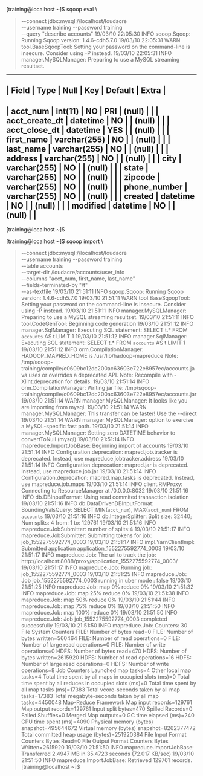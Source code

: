 [training@localhost ~]$ sqoop eval \
> --connect jdbc:mysql://localhost/loudacre \
> --username training --password training \
> --query "describe accounts"
19/03/10 22:05:30 INFO sqoop.Sqoop: Running Sqoop version: 1.4.6-cdh5.7.0
19/03/10 22:05:31 WARN tool.BaseSqoopTool: Setting your password on the command-line is insecure. Consider using -P instead.
19/03/10 22:05:31 INFO manager.MySQLManager: Preparing to use a MySQL streaming resultset.
---------------------------------------------------------------------------------------------------------
| Field                | Type                 | Null | Key | Default              | Extra                | 
---------------------------------------------------------------------------------------------------------
| acct_num             | int(11)              | NO  | PRI | (null)               |                      | 
| acct_create_dt       | datetime             | NO  |     | (null)               |                      | 
| acct_close_dt        | datetime             | YES |     | (null)               |                      | 
| first_name           | varchar(255)         | NO  |     | (null)               |                      | 
| last_name            | varchar(255)         | NO  |     | (null)               |                      | 
| address              | varchar(255)         | NO  |     | (null)               |                      | 
| city                 | varchar(255)         | NO  |     | (null)               |                      | 
| state                | varchar(255)         | NO  |     | (null)               |                      | 
| zipcode              | varchar(255)         | NO  |     | (null)               |                      | 
| phone_number         | varchar(255)         | NO  |     | (null)               |                      | 
| created              | datetime             | NO  |     | (null)               |                      | 
| modified             | datetime             | NO  |     | (null)               |                      | 
---------------------------------------------------------------------------------------------------------
[training@localhost ~]$ 


[training@localhost ~]$ sqoop import \
> --connect jdbc:mysql://localhost/loudacre \
> --username training --password training \
> --table accounts \
> --target-dir /loudacre/accounts/user_info \
> --columns "acct_num, first_name, last_name" \
> --fields-terminated-by "\t" \
> --as-textfile
19/03/10 21:51:11 INFO sqoop.Sqoop: Running Sqoop version: 1.4.6-cdh5.7.0
19/03/10 21:51:11 WARN tool.BaseSqoopTool: Setting your password on the command-line is insecure. Consider using -P instead.
19/03/10 21:51:11 INFO manager.MySQLManager: Preparing to use a MySQL streaming resultset.
19/03/10 21:51:11 INFO tool.CodeGenTool: Beginning code generation
19/03/10 21:51:12 INFO manager.SqlManager: Executing SQL statement: SELECT t.* FROM `accounts` AS t LIMIT 1
19/03/10 21:51:12 INFO manager.SqlManager: Executing SQL statement: SELECT t.* FROM `accounts` AS t LIMIT 1
19/03/10 21:51:12 INFO orm.CompilationManager: HADOOP_MAPRED_HOME is /usr/lib/hadoop-mapreduce
Note: /tmp/sqoop-training/compile/c0609bc12dc200ac63603e722e8957ec/accounts.java uses or overrides a deprecated API.
Note: Recompile with -Xlint:deprecation for details.
19/03/10 21:51:14 INFO orm.CompilationManager: Writing jar file: /tmp/sqoop-training/compile/c0609bc12dc200ac63603e722e8957ec/accounts.jar
19/03/10 21:51:14 WARN manager.MySQLManager: It looks like you are importing from mysql.
19/03/10 21:51:14 WARN manager.MySQLManager: This transfer can be faster! Use the --direct
19/03/10 21:51:14 WARN manager.MySQLManager: option to exercise a MySQL-specific fast path.
19/03/10 21:51:14 INFO manager.MySQLManager: Setting zero DATETIME behavior to convertToNull (mysql)
19/03/10 21:51:14 INFO mapreduce.ImportJobBase: Beginning import of accounts
19/03/10 21:51:14 INFO Configuration.deprecation: mapred.job.tracker is deprecated. Instead, use mapreduce.jobtracker.address
19/03/10 21:51:14 INFO Configuration.deprecation: mapred.jar is deprecated. Instead, use mapreduce.job.jar
19/03/10 21:51:14 INFO Configuration.deprecation: mapred.map.tasks is deprecated. Instead, use mapreduce.job.maps
19/03/10 21:51:14 INFO client.RMProxy: Connecting to ResourceManager at /0.0.0.0:8032
19/03/10 21:51:16 INFO db.DBInputFormat: Using read commited transaction isolation
19/03/10 21:51:16 INFO db.DataDrivenDBInputFormat: BoundingValsQuery: SELECT MIN(`acct_num`), MAX(`acct_num`) FROM `accounts`
19/03/10 21:51:16 INFO db.IntegerSplitter: Split size: 32440; Num splits: 4 from: 1 to: 129761
19/03/10 21:51:16 INFO mapreduce.JobSubmitter: number of splits:4
19/03/10 21:51:17 INFO mapreduce.JobSubmitter: Submitting tokens for job: job_1552275592774_0003
19/03/10 21:51:17 INFO impl.YarnClientImpl: Submitted application application_1552275592774_0003
19/03/10 21:51:17 INFO mapreduce.Job: The url to track the job: http://localhost:8088/proxy/application_1552275592774_0003/
19/03/10 21:51:17 INFO mapreduce.Job: Running job: job_1552275592774_0003
19/03/10 21:51:25 INFO mapreduce.Job: Job job_1552275592774_0003 running in uber mode : false
19/03/10 21:51:25 INFO mapreduce.Job:  map 0% reduce 0%
19/03/10 21:51:32 INFO mapreduce.Job:  map 25% reduce 0%
19/03/10 21:51:38 INFO mapreduce.Job:  map 50% reduce 0%
19/03/10 21:51:44 INFO mapreduce.Job:  map 75% reduce 0%
19/03/10 21:51:50 INFO mapreduce.Job:  map 100% reduce 0%
19/03/10 21:51:50 INFO mapreduce.Job: Job job_1552275592774_0003 completed successfully
19/03/10 21:51:50 INFO mapreduce.Job: Counters: 30
	File System Counters
		FILE: Number of bytes read=0
		FILE: Number of bytes written=560464
		FILE: Number of read operations=0
		FILE: Number of large read operations=0
		FILE: Number of write operations=0
		HDFS: Number of bytes read=470
		HDFS: Number of bytes written=2615920
		HDFS: Number of read operations=16
		HDFS: Number of large read operations=0
		HDFS: Number of write operations=8
	Job Counters 
		Launched map tasks=4
		Other local map tasks=4
		Total time spent by all maps in occupied slots (ms)=0
		Total time spent by all reduces in occupied slots (ms)=0
		Total time spent by all map tasks (ms)=17383
		Total vcore-seconds taken by all map tasks=17383
		Total megabyte-seconds taken by all map tasks=4450048
	Map-Reduce Framework
		Map input records=129761
		Map output records=129761
		Input split bytes=470
		Spilled Records=0
		Failed Shuffles=0
		Merged Map outputs=0
		GC time elapsed (ms)=240
		CPU time spent (ms)=4090
		Physical memory (bytes) snapshot=495644672
		Virtual memory (bytes) snapshot=8262377472
		Total committed heap usage (bytes)=251920384
	File Input Format Counters 
		Bytes Read=0
	File Output Format Counters 
		Bytes Written=2615920
19/03/10 21:51:50 INFO mapreduce.ImportJobBase: Transferred 2.4947 MB in 35.4723 seconds (72.017 KB/sec)
19/03/10 21:51:50 INFO mapreduce.ImportJobBase: Retrieved 129761 records.
[training@localhost ~]$ 

